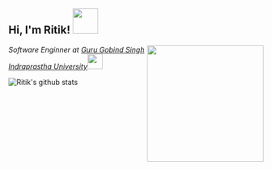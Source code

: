 <h2> Hi, I'm Ritik! <img src="https://media.giphy.com/media/mGcNjsfWAjY5AEZNw6/giphy.gif" width="50"></h2>

<img align='right' src="https://media.giphy.com/media/ieyl9zmCjO4b4t6qoY/giphy.gif" width="230">

<p><em>Software Enginner at <a href="http://www.ipu.ac.in/">Guru Gobind Singh Indraprastha University</a><img src="https://media.giphy.com/media/WUlplcMpOCEmTGBtBW/giphy.gif" width="30"> 
</em></p>




![Ritik's github stats](https://github-readme-stats.vercel.app/api?username=ritik307&show_icons=true&theme=radical)
